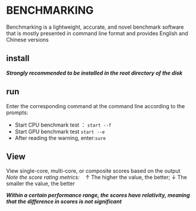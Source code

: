 # **BENCHMARKING** 
Benchmarking is a lightweight, accurate, and novel benchmark software that is mostly presented in command line format and provides English and Chinese versions    
## __install__ 
___Strongly recommended to be installed in the root directory of the disk___   
## __run__ 
Enter the corresponding command at the command line according to the prompts:  
* Start CPU benchmark test ：
  `start --f`   
* Start GPU benchmark test
  `start --e`  
* After reading the warning, enter:`sure`
## __View__ 
View single-core, multi-core, or composite scores based on the output  
*Note the score rating metrics:*    
↑ The higher the value, the better;
↓ The smaller the value, the better      

___Within a certain performance range, the scores have relativity, meaning that the difference in scores is not significant___  
  
